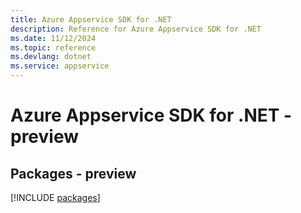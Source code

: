 ```yaml
---
title: Azure Appservice SDK for .NET
description: Reference for Azure Appservice SDK for .NET
ms.date: 11/12/2024
ms.topic: reference
ms.devlang: dotnet
ms.service: appservice
---
```

# Azure Appservice SDK for .NET - preview
## Packages - preview
[!INCLUDE [packages](appservice-index.md)]